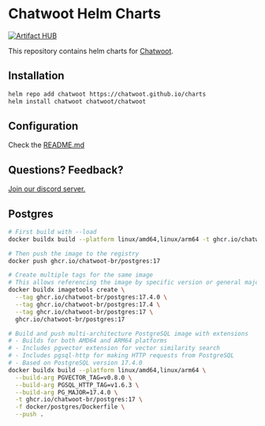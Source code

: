 # Chatwoot Helm Charts

[![Artifact HUB](https://img.shields.io/endpoint?url=https://artifacthub.io/badge/repository/artifact-hub)](https://artifacthub.io/packages/helm/chatwoot/chatwoot)

This repository contains helm charts for [Chatwoot](https://github.com/chatwoot/chatwoot).

## Installation

```bash
helm repo add chatwoot https://chatwoot.github.io/charts
helm install chatwoot chatwoot/chatwoot
```

## Configuration

Check the [README.md](./charts/chatwoot/README.md)

## Questions? Feedback?

[Join our discord server.](https://discord.gg/cJXdrwS)

## Postgres

```bash
# First build with --load
docker buildx build --platform linux/amd64,linux/arm64 -t ghcr.io/chatwoot-br/postgres:17 -f docker/postgres/Dockerfile --load .

# Then push the image to the registry
docker push ghcr.io/chatwoot-br/postgres:17

# Create multiple tags for the same image
# This allows referencing the image by specific version or general major version
docker buildx imagetools create \
  --tag ghcr.io/chatwoot-br/postgres:17.4.0 \
  --tag ghcr.io/chatwoot-br/postgres:17.4 \
  --tag ghcr.io/chatwoot-br/postgres:17 \
  ghcr.io/chatwoot-br/postgres:17

# Build and push multi-architecture PostgreSQL image with extensions
# - Builds for both AMD64 and ARM64 platforms
# - Includes pgvector extension for vector similarity search
# - Includes pgsql-http for making HTTP requests from PostgreSQL
# - Based on PostgreSQL version 17.4.0
docker buildx build --platform linux/amd64,linux/arm64 \
  --build-arg PGVECTOR_TAG=v0.8.0 \
  --build-arg PGSQL_HTTP_TAG=v1.6.3 \
  --build-arg PG_MAJOR=17.4.0 \
  -t ghcr.io/chatwoot-br/postgres:17 \
  -f docker/postgres/Dockerfile \
  --push .
```
